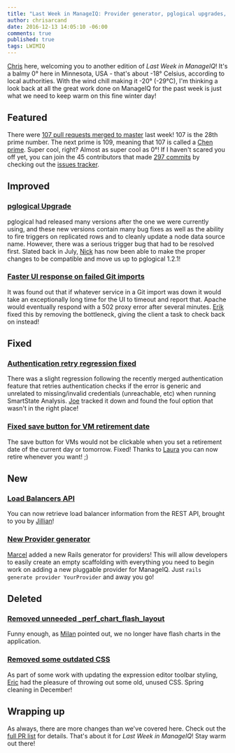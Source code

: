 ```yaml
---
title: "Last Week in ManageIQ: Provider generator, pglogical upgrades, and Chen primes!"
author: chrisarcand
date: 2016-12-13 14:05:10 -06:00
comments: true
published: true
tags: LWIMIQ
---
```


[Chris](https://twitter.com/chrisarcand) here, welcoming you to another edition
of *Last Week in ManageIQ*! It's a balmy 0° here in Minnesota, USA - that's
about -18° Celsius, according to local authorities. With the wind chill making
it -20° (-29°C), I'm thinking a look back at all the great work done on
ManageIQ for the past week is just what we need to keep warm on this fine
winter day!

## Featured

There were [107 pull requests merged to master][PRs merged last week] last week! 107 is the 28th prime number.
The next prime is 109, meaning that 107 is called a [Chen prime](https://en.wikipedia.org/wiki/Chen_prime).
Super cool, right? Almost as super cool as 0°! If I haven't scared you off yet,
you can join the 45 contributors that made [297 commits][Commits merged last week] by
checking out the [issues tracker](https://github.com/manageiq/manageiq/issues).

## Improved

### [pglogical Upgrade](https://github.com/ManageIQ/manageiq/pull/13070)
pglogical had released many versions after the one we were currently using, and
these new versions contain many bug fixes as well as the ability to fire
triggers on replicated rows and to cleanly update a node data source name.
However, there was a serious trigger bug that had to be resolved first. Slated
back in July, [Nick](https://github.com/carbonin) has now been able to make the
proper changes to be compatible and move us up to pglogical 1.2.1!

### [Faster UI response on failed Git imports](https://github.com/ManageIQ/manageiq/pull/12964)
It was found out that if whatever service in a Git import was down it would take an exceptionally long time
for the UI to timeout and report that. Apache would eventually respond with a 502 proxy error after several minutes.
[Erik](https://github.com/eclarizio) fixed this by removing the bottleneck, giving the client a task to check back
on instead!

## Fixed

### [Authentication retry regression fixed](https://github.com/ManageIQ/manageiq/pull/13026)
There was a slight regression following the recently merged authentication feature that retries authentication checks
if the error is generic and unrelated to missing/invalid credentials (unreachable, etc) when running SmartState Analysis.
[Joe](https://github.com/jrafanie) tracked it down and found the foul option that wasn't in the right place!

### [Fixed save button for VM retirement date](https://github.com/ManageIQ/manageiq/pull/12343)
The save button for VMs would not be clickable when you set a retirement date of the current day or tomorrow.
Fixed! Thanks to [Laura](https://github.com/lgalis) you can now retire whenever you want! ;)

## New

### [Load Balancers API](https://github.com/ManageIQ/manageiq/pull/13067)
You can now retrieve load balancer information from the REST API, brought to you by [Jillian](https://github.com/jntullo)!

### [New Provider generator](https://github.com/ManageIQ/manageiq/pull/12209)
[Marcel](https://github.com/durandom) added a new Rails generator for providers! This will allow
developers to easily create an empty scaffolding with everything you need to begin work on adding a new
pluggable provider for ManageIQ. Just `rails generate provider YourProvider` and away you go!

## Deleted

### [Removed unneeded _perf_chart_flash_layout](https://github.com/ManageIQ/manageiq/pull/12989)
Funny enough, as [Milan](https://github.com/mzazrivec) pointed out, we no longer have flash charts in the application.

### [Removed some outdated CSS](https://github.com/ManageIQ/manageiq/pull/12998)
As part of some work with updating the expression editor toolbar styling, [Eric](https://github.com/epwinchell) had
the pleasure of throwing out some old, unused CSS. Spring cleaning in December!

## Wrapping up

As always, there are more changes than we've covered here. Check out the [full PR list][PRs merged last week] for details.
That's about it for *Last Week in ManageIQ*! Stay warm out there!

[PRs merged last week]: https://github.com/ManageIQ/manageiq/pulls?page=1&q=is%3Apr+is%3Amerged+base%3Amaster+merged%3A%222016-12-05+..+2016-12-11%22+sort%3Acreated-desc&utf8=%E2%9C%93
[Commits merged last week]: https://github.com/manageiq/manageiq/compare/master@%7B2016-12-05%7D...@%7B2016-12-11%7D
